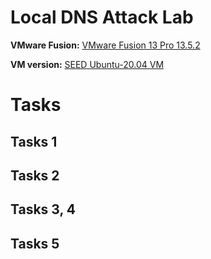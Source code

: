 # Local DNS Attack Lab

**VMware Fusion:** [VMware Fusion 13 Pro 13.5.2](https://customerconnect.vmware.com/en/evalcenter?p=fusion-player-personal-13)

**VM version:** [SEED Ubuntu-20.04 VM](https://seedsecuritylabs.org/labsetup.html)

# Tasks 

## Tasks 1

## Tasks 2

## Tasks 3, 4

## Tasks 5